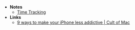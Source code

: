 - **Notes**
	- [Time Tracking](Time%20Tracking.md)
- **Links**
	-  [9 ways to make your iPhone less addictive | Cult of Mac](https://www.cultofmac.com/777340/make-iphone-less-addictive/)